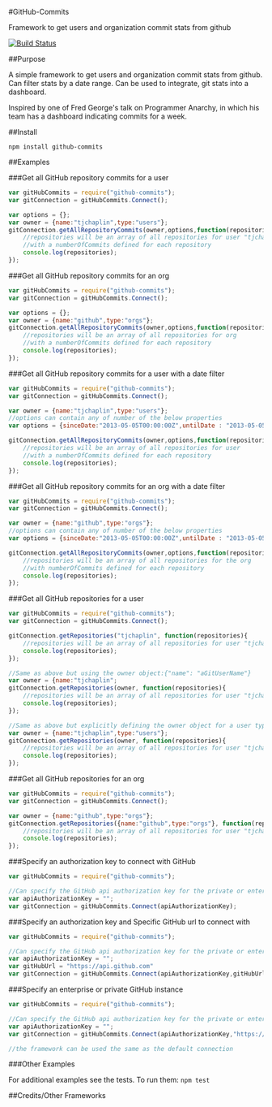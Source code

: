 #GitHub-Commits

  Framework to get users and organization commit stats from github

[![Build Status](https://travis-ci.org/tjchaplin/github-commits.png)](https://travis-ci.org/tjchaplin/github-commits)

##Purpose

  A simple framework to get users and organization commit stats from github.  Can filter stats by a date range. Can be used to integrate, git stats into a dashboard.

  Inspired by one of Fred George's talk on Programmer Anarchy, in which his team has a dashboard indicating commits for a week.

##Install

  `npm install github-commits`

##Examples

###Get all GitHub repository commits for a user

  ```javascript
  var gitHubCommits = require("github-commits");
  var gitConnection = gitHubCommits.Connect();

  var options = {};
  var owner = {name:"tjchaplin",type:"users"};
  gitConnection.getAllRepositoryCommits(owner,options,function(repositories){
      //repositories will be an array of all repositories for user "tjchaplin"
      //with a numberOfCommits defined for each repository
      console.log(repositories);    
  });
  ```

###Get all GitHub repository commits for an org

  ```javascript
  var gitHubCommits = require("github-commits");
  var gitConnection = gitHubCommits.Connect();

  var options = {};
  var owner = {name:"github",type:"orgs"};
  gitConnection.getAllRepositoryCommits(owner,options,function(repositories){
      //repositories will be an array of all repositories for org
      //with a numberOfCommits defined for each repository
      console.log(repositories);    
  });
  ```
###Get all GitHub repository commits for a user with a date filter

  ```javascript
  var gitHubCommits = require("github-commits");
  var gitConnection = gitHubCommits.Connect();

  var owner = {name:"tjchaplin",type:"users"};
  //options can contain any of number of the below properties
  var options = {sinceDate:"2013-05-05T00:00:00Z",untilDate : "2013-05-05T23:59:59Z"};

  gitConnection.getAllRepositoryCommits(owner,options,function(repositories){
      //repositories will be an array of all repositories for user
      //with a numberOfCommits defined for each repository
      console.log(repositories);    
  });
  ```

###Get all GitHub repository commits for an org with a date filter

  ```javascript
  var gitHubCommits = require("github-commits");
  var gitConnection = gitHubCommits.Connect();

  var owner = {name:"github",type:"orgs"};
  //options can contain any of number of the below properties
  var options = {sinceDate:"2013-05-05T00:00:00Z",untilDate : "2013-05-05T23:59:59Z"};

  gitConnection.getAllRepositoryCommits(owner,options,function(repositories){
      //repositories will be an array of all repositories for the org
      //with numberOfCommits defined for each repository
      console.log(repositories);    
  });
  ```

###Get all GitHub repositories for a user

  ```javascript
  var gitHubCommits = require("github-commits");
  var gitConnection = gitHubCommits.Connect();

  gitConnection.getRepositories("tjchaplin", function(repositories){
      //repositories will be an array of all repositories for user "tjchaplin"
      console.log(repositories);
  });

  //Same as above but using the owner object:{"name": "aGitUserName"}
  var owner = {name:"tjchaplin";
  gitConnection.getRepositories(owner, function(repositories){
      //repositories will be an array of all repositories for user "tjchaplin"
      console.log(repositories);
  });

  //Same as above but explicitly defining the owner object for a user type:{"name": "aGitUserName","type":"users"}
  var owner = {name:"tjchaplin",type:"users"};
  gitConnection.getRepositories(owner, function(repositories){
      //repositories will be an array of all repositories for user "tjchaplin"
      console.log(repositories);
  });
  ```

###Get all GitHub repositories for an org

  ```javascript
  var gitHubCommits = require("github-commits");
  var gitConnection = gitHubCommits.Connect();

  var owner = {name:"github",type:"orgs"};
  gitConnection.getRepositories({name:"github",type:"orgs"}, function(repositories){
      //repositories will be an array of all repositories for user "tjchaplin"
      console.log(repositories);
  });
  ```

###Specify an authorization key to connect with GitHub

  ```javascript
  var gitHubCommits = require("github-commits");
  
  //Can specify the GitHub api authorization key for the private or enterprise instance
  var apiAuthorizationKey = "";
  var gitConnection = gitHubCommits.Connect(apiAuthorizationKey);
  ```

###Specify an authorization key and Specific GitHub url to connect with

  ```javascript
  var gitHubCommits = require("github-commits");

  //Can specify the GitHub api authorization key for the private or enterprise instance
  var apiAuthorizationKey = "";
  var gitHubUrl = "https://api.github.com"
  var gitConnection = gitHubCommits.Connect(apiAuthorizationKey,gitHubUrl);
  ```

###Specify an enterprise or private GitHub instance

  ```javascript
  var gitHubCommits = require("github-commits");

  //Can specify the GitHub api authorization key for the private or enterprise instance
  var apiAuthorizationKey = "";
  var gitConnection = gitHubCommits.Connect(apiAuthorizationKey,"https://<ENTERPRISE-GITHUB-URL>");

  //the framework can be used the same as the default connection
  ```

###Other Examples

  For additional examples see the tests.  To run them:
  `npm test`
  
##Credits/Other Frameworks
